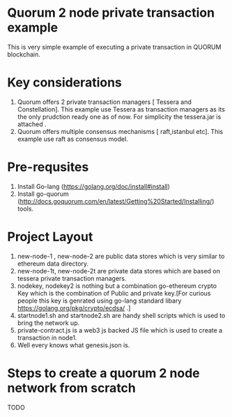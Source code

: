 # Quorum 2 node private transaction example

This is very simple example of executing a private transaction in QUORUM blockchain.

# Key considerations

1. Quorum offers 2 private transaction managers [ Tessera and Constellation]. This example use Tessera as transaction managers as its the only prudction ready one as of now.  For simplicity the tessera.jar is attached .
2. Quorum offers multiple consensus mechanisms [ raft,istanbul etc]. This example use raft as consensus model.


# Pre-requsites
1. Install Go-lang (https://golang.org/doc/install#install)
2. Install go-quorum (http://docs.goquorum.com/en/latest/Getting%20Started/Installing/) tools.


# Project Layout 

1. new-node-1 , new-node-2 are public data stores which is very similar to ethereum data directory.
2. new-node-1t, new-node-2t are private data stores which are based on tessera private transaction managers.
3. nodekey, nodekey2 is nothing but a combination go-ethereum crypto Key which is the combination of Public and private key.[For curious people this key is genrated using go-lang standard libary https://golang.org/pkg/crypto/ecdsa/ .]
4. startnode1.sh and startnode2.sh are handy shell scripts which is used to bring the network up.
5. private-contract.js is a web3 js backed JS file which is used to create a transaction in node1.
6. Well every knows what genesis.json is.


# Steps to create a quorum 2 node network from scratch

TODO

